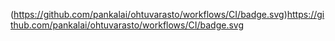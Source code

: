 (https://github.com/pankalai/ohtuvarasto/workflows/CI/badge.svg)https://github.com/pankalai/ohtuvarasto/workflows/CI/badge.svg
